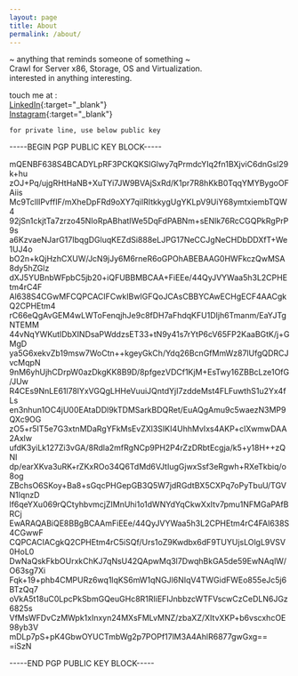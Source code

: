 ```yaml
---
layout: page
title: About
permalink: /about/
---
```


 ~ anything that reminds someone of something ~  
Crawl for Server x86, Storage, OS and Virtualization.  
interested in anything interesting.

touch me at :  
[LinkedIn](https://www.linkedin.com/in/adisuryaw/){:target="_blank"} \
[Instagram](https://www.instagram.com/asuryaws/){:target="_blank"}

`for private line, use below public key`

-----BEGIN PGP PUBLIC KEY BLOCK-----

mQENBF638S4BCADYLpRF3PCKQKSlGlwy7qPrmdcYIq2fn1BXjviC6dnGsl29k+hu
zOJ+Pq/ujgRHtHaNB+XuTYi7JW9BVAjSxRd/K1pr7R8hKkB0TqqYMYBygoOFAiis
Mc9TcllIPvffIF/mXheDpFRd9oXY7qiIRItkkygUgYKLpV9UiY68ymtxiembTQW4
92jSn1ckjtTa7zrzo45NIoRpABhatIWe5DqFdPABNm+sENlk76RcCGQPkRgPrP9s
a6KzvaeNJarG17IbqgDGluqKEZdSi888eLJPG17NeCCJgNeCHDbDDXfT+We1UJ4o
bO2n+kQjHzhCXUW/JcN9jJy6M6rneR6oGPOhABEBAAG0HWFkczQwMSA8dy5hZGlz
dXJ5YUBnbWFpbC5jb20+iQFUBBMBCAA+FiEEe/44QyJVYWaa5h3L2CPHEtm4rC4F
Al638S4CGwMFCQPCACIFCwkIBwIGFQoJCAsCBBYCAwECHgECF4AACgkQ2CPHEtm4
rC66eQgAvGEM4wLWToFenqjhJe9c8fDH7aFhdqKFU1DIjh6Tmanm/EaYJTgNTEMM
44vNqYWKutIDbXINDsaPWddzsET33+tN9y41s7rYtP6cV65FP2KaaBGtK/j+GMgD
ya5G6xekvZb19msw7WoCtn++kgeyGkCh/Ydq26BcnGfMmWz87lUfgQDRCJvcMqpN
9nM6yhUjhCDrpW0azDkgKK8B9D/8pfgezVDCf1KjM+EsTwy16ZBBcLze1OfG/JUw
R4CEs9NnLE61l78lYxVGQgLHHeVuuiJQntdYjI7zddeMst4FLFuwthS1u2Yx4fLs
en3nhun1OC4jU00EAtaDDl9kTDMSarkBDQRet/EuAQgAmu9c5waezN3MP9QXc9OG
zO5+r5IT5e7G3xtnMDaRgYFkMsEvZXl3SIKI4UhhMvIxs4AKP+clXwmwDAA2Axlw
ufdK3yiLk127Zi3vGA/8Rdla2mfRgNCp9PH2P4rZzDRbtEcgja/k5+y18H++zQNI
dp/earXKva3uRK+rZKxROo34Q6TdMd6VJtIugGjwxSsf3eRgwh+RXeTkbiq/o8og
ZBchsO6SKoy+Ba8+sGqcPHGepGB3Q5W7jdRGdtBX5CXPq7oPyTbuU/TGVN1lqnzD
lf6qeYXu069rQCtyhbvmcjZIMnUhi1o1dWNYdYqCkwXxItv7pmu1NFMGaPAfBRCj
EwARAQABiQE8BBgBCAAmFiEEe/44QyJVYWaa5h3L2CPHEtm4rC4FAl638S4CGwwF
CQPCACIACgkQ2CPHEtm4rC5iSQf/Urs1oZ9Kwdbx6dF9TUYUjsLOlgL9VSV0HoL0
DwNaQskFkbOUrxkChKJ7qNsU42QApwMq3l7DwqhBkGA5de59EwNAqlW/O63sg7Xi
Fqk+19+phb4CMPURz6wq1lqKS6mW1qNGJl6NIqV4TWGidFWEo855eJc5j6BTzQq7
oVkA5t18uC0LpcPkSbmGQeuGHc8R1RIiEFIJnbbzcWTFVscwCzCeDLN6JGz6825s
VfMsWFDvCzMWpk1xInxyn24MXsFMLvMNZ/zbaXZ/XItvXKP+b6vscxhcOE98yb3V
mDLp7pS+pK4GbwOYUCTmbWg2p7POPf17lM3A4AhlR6877gwGxg==
=iSzN  

-----END PGP PUBLIC KEY BLOCK-----

